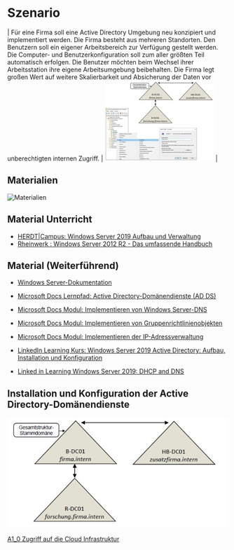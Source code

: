 <!--LS10.1-Szenario-->
# Szenario

| Für eine Firma soll eine Active Directory Umgebung neu konzipiert und implementiert werden. Die Firma besteht aus mehreren Standorten. Den Benutzern soll ein eigener Arbeitsbereich zur Verfügung gestellt werden. Die Computer- und Benutzerkonfiguration soll zum aller größten Teil automatisch erfolgen. Die Benutzer möchten beim Wechsel ihrer Arbeitsstation ihre eigene Arbeitsumgebung beibehalten. Die Firma legt großen Wert auf weitere Skalierbarkeit und Absicherung der Daten vor unberechtigten internen Zugriff. | ![LS 10.1 Titelbild](Grafiken/LS10_1_Titelbild.jpg) |

<!--LS10.1-Szenario-->

<!--LS10_1_Materialien-->
## Materialien
![Materialien](Grafiken/DALL_E_2023-08-11_14.29.08_-_Bücher_-_200x100.jpg)
<!--LS10_1_Materialien-->

## Material Unterricht
- [HERDT|Campus: Windows Server 2019 Aufbau und Verwaltung](https://herdt-campus.com/product/W2019AVN)
- [Rheinwerk : Windows Server 2012 R2 - Das umfassende Handbuch](https://openbook.rheinwerk-verlag.de/windows_server_2012r2/)

## Material (Weiterführend)
- [Windows Server-Dokumentation](https://learn.microsoft.com/de-de/windows-server/)
- [Microsoft Docs Lernpfad: Active Directory-Domänendienste (AD DS)](https://learn.microsoft.com/de-de/training/paths/active-directory-domain-services/)


- [Microsoft Docs Modul: Implementieren von Windows Server-DNS](https://learn.microsoft.com/de-de/training/modules/implement-windows-server-dns/)

- [Microsoft Docs Modul: Implementieren von Gruppenrichtlinienobjekten](https://learn.microsoft.com/de-de/training/modules/implement-group-policy-objects/)

- [Microsoft Docs Modul: Implementieren der IP-Adressverwaltung](https://learn.microsoft.com/de-de/training/modules/implement-ip-address-management/)

- [LinkedIn Learning Kurs: Windows Server 2019 Active Directory: Aufbau, Installation und Konfiguration](https://de.linkedin.com/learning/windows-server-2019-active-directory-aufbau-installation-und-konfiguration/active-directory-in-windows-server-2019-einrichten?autoplay=true&resume=false&u=68522354) 

- [Linked in Learning Windows Server 2019: DHCP and DNS](https://www.linkedin.com/learning/windows-server-2019-dhcp-and-dns/dhcp-and-dns-in-windows-server-2019?u=68522354)

## Installation und Konfiguration der Active Directory-Domänendienste
![Gesamtstruktur](Grafiken/LS10_1_1_Gesamtstruktur.png)

[A1_0 Zugriff auf die Cloud Infrastruktur](A1_0_Zugriff_auf_die_Cloud_Infrastruktur)